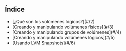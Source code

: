 ## Índice

<ul>
<li class="fragment fade-in">
[¿Qué son los volúmenes lógicos?](#/2)

</li>

<li class="fragment fade-in">
[Creando y manipulando volúmenes físicos](#/3)
</li>

<li class="fragment fade-in">
[Creando y manipulando grupos de volúmenes](#/4)
</li>

<li class="fragment fade-in">
[Creando y manipulando volúmenes lógicos](#/5)
</li>

<li class="fragment fade-in">
[Usando LVM Snapshots](#/6)
</li>

<aside class="notes">

</aside>